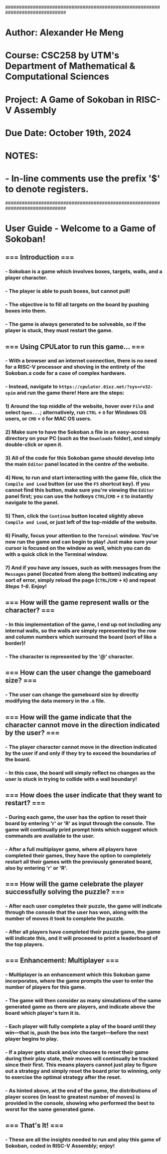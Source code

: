 ##############################################################################
# Author: Alexander He Meng
# Course: CSC258 by UTM's Department of Mathematical & Computational Sciences
# Project: A Game of Sokoban in RISC-V Assembly
# Due Date: October 19th, 2024
#
# NOTES:
# - In-line comments use the prefix '$' to denote registers.
##############################################################################

# User Guide - Welcome to a Game of Sokoban!

## === Introduction ===
### - Sokoban is a game which involves boxes, targets, walls, and a player character.
### - The player is able to push boxes, but cannot pull!
### - The objective is to fill all targets on the board by pushing boxes into them.
### - The game is always generated to be solveable, so if the player is stuck, they must restart the game.

## === Using CPULator to run this game... ===
### - With a browser and an internet connection, there is no need for a RISC-V processor and shoving in the entirety of the Sokoban.s code for a case of complex hardware.
### - Instead, navigate to `https://cpulator.01xz.net/?sys=rv32-spim` and run the game there! Here are the steps:
### 1) Around the top middle of the website, hover over `File` and select `Open...`; alternatively, run `CTRL` + `O` for Windows OS users, or `CMD` + `O` for MAC OS users.
### 2) Make sure to have the Sokoban.s file in an easy-access directory on your PC (such as the `Downloads` folder), and simply double-click or open it.
### 3) All of the code for this Sokoban game should develop into the main `Editor` panel located in the centre of the website.
### 4) Now, to run and start interacting with the game file, click the `Compile and Load` button (or use the `F5` shortcut key). If you cannot find this button, make sure you're viewing the `Editor` panel first; you can use the hotkeys `CTRL`/`CMD` + `E` to instantly navigate to the panel.
### 5) Then, click the `Continue` button located slightly above `Compile and Load`, or just left of the top-middle of the website.
### 6) Finally, focus your attention to the `Terminal` window. You've now run the game and can begin to play! Just make sure your cursor is focused on the window as well, which you can do with a quick click in the Terminal window.
### 7) And if you have any issues, such as with messages from the `Messages` panel (located from along the bottom) indicating any sort of error, simply reload the page (`CTRL`/`CMD` + `R`) and repeat *Steps 1-6*. Enjoy!


## === How will the game represent walls or the character? ===
### - In this implementation of the game, I end up not including any internal walls, so the walls are simply represented by the row and column numbers which surround the board (sort of like a border)!
### - The character is represented by the '@' character.

## === How can the user change the gameboard size? ===
### - The user can change the gameboard size by directly modifying the data memory in the .s file.

## === How will the game indicate that the character cannot move in the direction indicated by the user? ===
### - The player character cannot move in the direction indicated by the user if and only if they try to exceed the boundaries of the board.
### - In this case, the board will simply reflect no changes as the user is stuck in trying to collide with a wall boundary!

## === How does the user indicate that they want to restart? ===
### - During each game, the user has the option to reset their board by entering 'r' or 'R' as input through the console. The game will continually print prompt hints which suggest which commands are available to the user.
### - After a full multiplayer game, where all players have completed their games, they have the option to completely restart all their games with the previously generated board, also by entering 'r' or 'R'.

## === How will the game celebrate the player successfully solving the puzzle? ===
### - After each user completes their puzzle, the game will indicate through the console that the user has won, along with the number of moves it took to complete the puzzle.
### - After all players have completed their puzzle game, the game will indicate this, and it will proceeed to print a leaderboard of the top players.

## === Enhancement: Multiplayer ===
### - Multiplayer is an enhancement which this Sokoban game incorporates, where the game prompts the user to enter the number of players for this game.
### - The game will then consider as many simulations of the same generated game as there are players, and indicate above the board which player's turn it is.
### - Each player will fully complete a play of the board until they win—that is, push the box into the target—before the next player begins to play.
### - If a player gets stuck and/or chooses to reset their game during their play state, their moves will continually be tracked since their first. This means players cannot just play to figure out a strategy and simply reset the board prior to winning, only to exercise the optimal strategy after the reset.
### - As hinted above, at the end of the game, the distributions of player scores (in least to greatest number of moves) is provided in the console, showing who performed the best to worst for the same generated game.

## === That's It! ===
### - These are all the insights needed to run and play this game of Sokoban, coded in RISC-V Assembly; enjoy!
